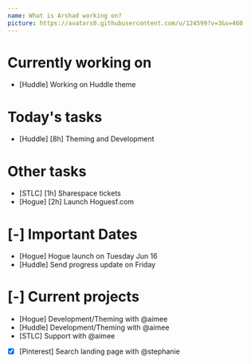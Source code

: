 ```yaml
---
name: What is Arshad working on?
picture: https://avatars0.githubusercontent.com/u/124599?v=3&s=460
---
```


# Currently working on

* [Huddle] Working on Huddle theme

# Today's tasks

* [Huddle] [8h] Theming and Development

# Other tasks

* [STLC] [1h] Sharespace tickets
* [Hogue] [2h] Launch Hoguesf.com

# [-] Important Dates

* [Hogue] Hogue launch on Tuesday Jun 16
* [Huddle] Send progress update on Friday

# [-] Current projects

* [Hogue] Development/Theming with @aimee
* [Huddle] Development/Theming with @aimee
* [STLC] Support with @aimee
* [x] [Pinterest] Search landing page with @stephanie
